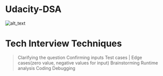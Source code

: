 # Udacity-DSA
![alt_text](https://mma.prnewswire.com/media/1121585/Udacity_Logo.jpg)
# Tech Interview Techniques
>Clarifying the question
>Confirming inputs
>Test cases	|	Edge cases(zero value, negative values for input)
>Brainstorming
>Runtime analysis
>Coding
>Debugging
